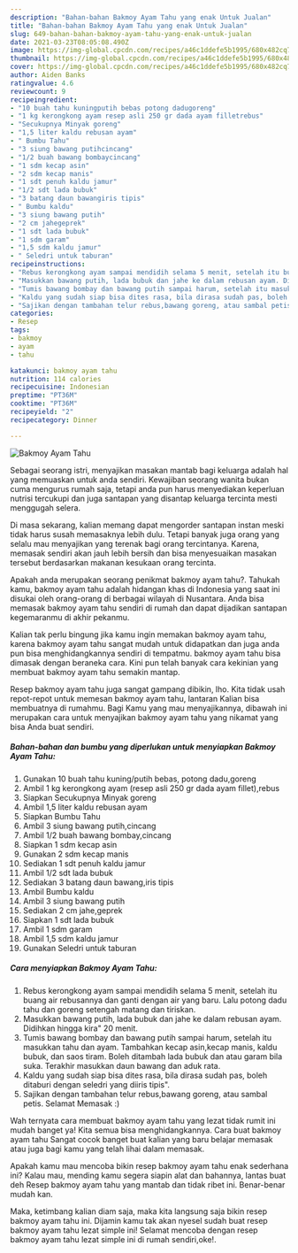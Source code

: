 ```yaml
---
description: "Bahan-bahan Bakmoy Ayam Tahu yang enak Untuk Jualan"
title: "Bahan-bahan Bakmoy Ayam Tahu yang enak Untuk Jualan"
slug: 649-bahan-bahan-bakmoy-ayam-tahu-yang-enak-untuk-jualan
date: 2021-03-23T08:05:08.490Z
image: https://img-global.cpcdn.com/recipes/a46c1ddefe5b1995/680x482cq70/bakmoy-ayam-tahu-foto-resep-utama.jpg
thumbnail: https://img-global.cpcdn.com/recipes/a46c1ddefe5b1995/680x482cq70/bakmoy-ayam-tahu-foto-resep-utama.jpg
cover: https://img-global.cpcdn.com/recipes/a46c1ddefe5b1995/680x482cq70/bakmoy-ayam-tahu-foto-resep-utama.jpg
author: Aiden Banks
ratingvalue: 4.6
reviewcount: 9
recipeingredient:
- "10 buah tahu kuningputih bebas potong dadugoreng"
- "1 kg kerongkong ayam resep asli 250 gr dada ayam filletrebus"
- "Secukupnya Minyak goreng"
- "1,5 liter kaldu rebusan ayam"
- " Bumbu Tahu"
- "3 siung bawang putihcincang"
- "1/2 buah bawang bombaycincang"
- "1 sdm kecap asin"
- "2 sdm kecap manis"
- "1 sdt penuh kaldu jamur"
- "1/2 sdt lada bubuk"
- "3 batang daun bawangiris tipis"
- " Bumbu kaldu"
- "3 siung bawang putih"
- "2 cm jahegeprek"
- "1 sdt lada bubuk"
- "1 sdm garam"
- "1,5 sdm kaldu jamur"
- " Seledri untuk taburan"
recipeinstructions:
- "Rebus kerongkong ayam sampai mendidih selama 5 menit, setelah itu buang air rebusannya dan ganti dengan air yang baru. Lalu potong dadu tahu dan goreng setengah matang dan tiriskan."
- "Masukkan bawang putih, lada bubuk dan jahe ke dalam rebusan ayam. Didihkan hingga kira&#34; 20 menit."
- "Tumis bawang bombay dan bawang putih sampai harum, setelah itu masukkan tahu dan ayam. Tambahkan kecap asin,kecap manis, kaldu bubuk, dan saos tiram. Boleh ditambah lada bubuk dan atau garam bila suka. Terakhir masukkan daun bawang dan aduk rata."
- "Kaldu yang sudah siap bisa dites rasa, bila dirasa sudah pas, boleh ditaburi dengan seledri yang diiris tipis&#34;."
- "Sajikan dengan tambahan telur rebus,bawang goreng, atau sambal petis. Selamat Memasak :)"
categories:
- Resep
tags:
- bakmoy
- ayam
- tahu

katakunci: bakmoy ayam tahu 
nutrition: 114 calories
recipecuisine: Indonesian
preptime: "PT36M"
cooktime: "PT36M"
recipeyield: "2"
recipecategory: Dinner

---
```



![Bakmoy Ayam Tahu](https://img-global.cpcdn.com/recipes/a46c1ddefe5b1995/680x482cq70/bakmoy-ayam-tahu-foto-resep-utama.jpg)

Sebagai seorang istri, menyajikan masakan mantab bagi keluarga adalah hal yang memuaskan untuk anda sendiri. Kewajiban seorang  wanita bukan cuma mengurus rumah saja, tetapi anda pun harus menyediakan keperluan nutrisi tercukupi dan juga santapan yang disantap keluarga tercinta mesti menggugah selera.

Di masa  sekarang, kalian memang dapat mengorder santapan instan meski tidak harus susah memasaknya lebih dulu. Tetapi banyak juga orang yang selalu mau menyajikan yang terenak bagi orang tercintanya. Karena, memasak sendiri akan jauh lebih bersih dan bisa menyesuaikan masakan tersebut berdasarkan makanan kesukaan orang tercinta. 



Apakah anda merupakan seorang penikmat bakmoy ayam tahu?. Tahukah kamu, bakmoy ayam tahu adalah hidangan khas di Indonesia yang saat ini disukai oleh orang-orang di berbagai wilayah di Nusantara. Anda bisa memasak bakmoy ayam tahu sendiri di rumah dan dapat dijadikan santapan kegemaranmu di akhir pekanmu.

Kalian tak perlu bingung jika kamu ingin memakan bakmoy ayam tahu, karena bakmoy ayam tahu sangat mudah untuk didapatkan dan juga anda pun bisa menghidangkannya sendiri di tempatmu. bakmoy ayam tahu bisa dimasak dengan beraneka cara. Kini pun telah banyak cara kekinian yang membuat bakmoy ayam tahu semakin mantap.

Resep bakmoy ayam tahu juga sangat gampang dibikin, lho. Kita tidak usah repot-repot untuk memesan bakmoy ayam tahu, lantaran Kalian bisa membuatnya di rumahmu. Bagi Kamu yang mau menyajikannya, dibawah ini merupakan cara untuk menyajikan bakmoy ayam tahu yang nikamat yang bisa Anda buat sendiri.

<!--inarticleads1-->

##### Bahan-bahan dan bumbu yang diperlukan untuk menyiapkan Bakmoy Ayam Tahu:

1. Gunakan 10 buah tahu kuning/putih bebas, potong dadu,goreng
1. Ambil 1 kg kerongkong ayam (resep asli 250 gr dada ayam fillet),rebus
1. Siapkan Secukupnya Minyak goreng
1. Ambil 1,5 liter kaldu rebusan ayam
1. Siapkan  Bumbu Tahu
1. Ambil 3 siung bawang putih,cincang
1. Ambil 1/2 buah bawang bombay,cincang
1. Siapkan 1 sdm kecap asin
1. Gunakan 2 sdm kecap manis
1. Sediakan 1 sdt penuh kaldu jamur
1. Ambil 1/2 sdt lada bubuk
1. Sediakan 3 batang daun bawang,iris tipis
1. Ambil  Bumbu kaldu
1. Ambil 3 siung bawang putih
1. Sediakan 2 cm jahe,geprek
1. Siapkan 1 sdt lada bubuk
1. Ambil 1 sdm garam
1. Ambil 1,5 sdm kaldu jamur
1. Gunakan  Seledri untuk taburan




<!--inarticleads2-->

##### Cara menyiapkan Bakmoy Ayam Tahu:

1. Rebus kerongkong ayam sampai mendidih selama 5 menit, setelah itu buang air rebusannya dan ganti dengan air yang baru. Lalu potong dadu tahu dan goreng setengah matang dan tiriskan.
1. Masukkan bawang putih, lada bubuk dan jahe ke dalam rebusan ayam. Didihkan hingga kira&#34; 20 menit.
1. Tumis bawang bombay dan bawang putih sampai harum, setelah itu masukkan tahu dan ayam. Tambahkan kecap asin,kecap manis, kaldu bubuk, dan saos tiram. Boleh ditambah lada bubuk dan atau garam bila suka. Terakhir masukkan daun bawang dan aduk rata.
1. Kaldu yang sudah siap bisa dites rasa, bila dirasa sudah pas, boleh ditaburi dengan seledri yang diiris tipis&#34;.
1. Sajikan dengan tambahan telur rebus,bawang goreng, atau sambal petis. Selamat Memasak :)




Wah ternyata cara membuat bakmoy ayam tahu yang lezat tidak rumit ini mudah banget ya! Kita semua bisa menghidangkannya. Cara buat bakmoy ayam tahu Sangat cocok banget buat kalian yang baru belajar memasak atau juga bagi kamu yang telah lihai dalam memasak.

Apakah kamu mau mencoba bikin resep bakmoy ayam tahu enak sederhana ini? Kalau mau, mending kamu segera siapin alat dan bahannya, lantas buat deh Resep bakmoy ayam tahu yang mantab dan tidak ribet ini. Benar-benar mudah kan. 

Maka, ketimbang kalian diam saja, maka kita langsung saja bikin resep bakmoy ayam tahu ini. Dijamin kamu tak akan nyesel sudah buat resep bakmoy ayam tahu lezat simple ini! Selamat mencoba dengan resep bakmoy ayam tahu lezat simple ini di rumah sendiri,oke!.

